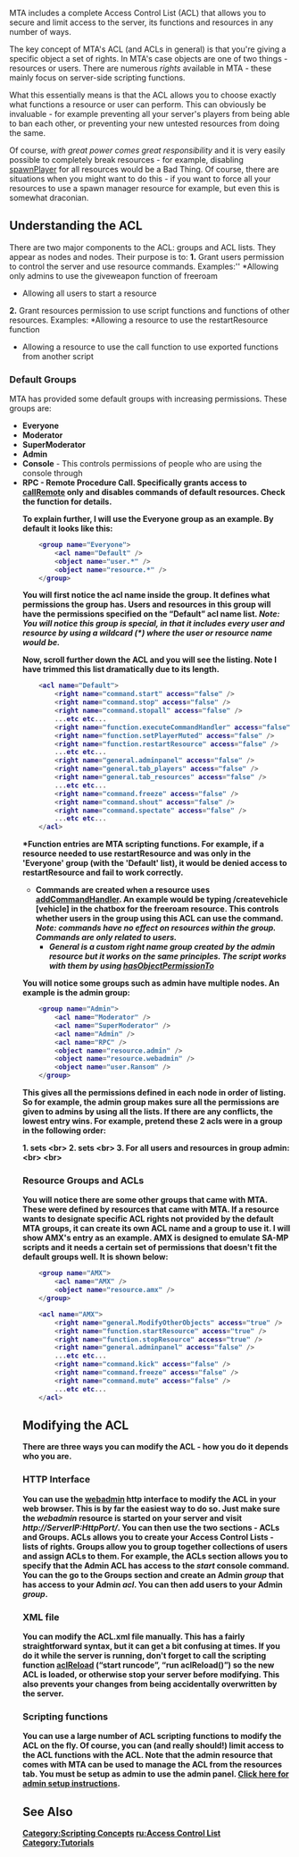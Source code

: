 MTA includes a complete Access Control List (ACL) that allows you to secure and limit access to the server, its functions and resources in any number of ways.

The key concept of MTA's ACL (and ACLs in general) is that you're giving a specific object a set of rights. In MTA's case objects are one of two things - resources or users. There are numerous *rights* available in MTA - these mainly focus on server-side scripting functions.

What this essentially means is that the ACL allows you to choose exactly what functions a resource or user can perform. This can obviously be invaluable - for example preventing all your server's players from being able to ban each other, or preventing your new untested resources from doing the same.

Of course, *with great power comes great responsibility* and it is very easily possible to completely break resources - for example, disabling [spawnPlayer](/docs/spawnplayer.md "wikilink") for all resources would be a Bad Thing. Of course, there are situations when you might want to do this - if you want to force all your resources to use a spawn manager resource for example, but even this is somewhat draconian.

Understanding the ACL
---------------------

There are two major components to the ACL: groups and ACL lists. They appear as **<group name="">** nodes and **<acl name="" />** nodes. Their purpose is to:
**1.** Grant users permission to control the server and use resource commands. Examples:''
\*Allowing only admins to use the giveweapon function of freeroam

-   Allowing all users to start a resource

**2.** Grant resources permission to use script functions and functions of other resources. Examples:
\*Allowing a resource to use the restartResource function

-   Allowing a resource to use the call function to use exported functions from another script

### Default Groups

MTA has provided some default groups with increasing permissions. These groups are:

-   **Everyone**
-   **Moderator**
-   **SuperModerator**
-   **Admin**
-   **Console** - This controls permissions of people who are using the console through **<object name="user.Console" />**
-   **RPC** - Remote Procedure Call. Specifically grants access to [callRemote](/docs/callremote.md "wikilink") only and disables commands of default resources. Check the function for details.

To explain further, I will use the Everyone group as an example. By default it looks like this:

``` lua
    <group name="Everyone">
        <acl name="Default" />
        <object name="user.*" />
        <object name="resource.*" />
    </group>
```

You will first notice the acl name inside the group. It defines what permissions the group has. Users and resources in this group will have the permissions specified on the “Default” acl name list. *Note: You will notice this group is special, in that it includes every user and resource by using a **wildcard (\*)** where the user or resource name would be.*

Now, scroll further down the ACL and you will see the **<acl name="Default" />** listing. Note I have trimmed this list dramatically due to its length.

``` lua
    <acl name="Default">
        <right name="command.start" access="false" />
        <right name="command.stop" access="false" />
        <right name="command.stopall" access="false" />
        ...etc etc...
        <right name="function.executeCommandHandler" access="false" />
        <right name="function.setPlayerMuted" access="false" />
        <right name="function.restartResource" access="false" />
        ...etc etc...
        <right name="general.adminpanel" access="false" />
        <right name="general.tab_players" access="false" />
        <right name="general.tab_resources" access="false" />
        ...etc etc...
        <right name="command.freeze" access="false" />
        <right name="command.shout" access="false" />
        <right name="command.spectate" access="false" />
        ...etc etc...
    </acl>
```

\***Function** entries are MTA scripting functions. For example, if a resource needed to use restartResource and was only in the 'Everyone' group (with the 'Default' list), it would be denied access to restartResource and fail to work correctly.

-   **Commands** are created when a resource uses [addCommandHandler](/docs/addcommandhandler.md "wikilink"). An example would be typing **/createvehicle \[vehicle\]** in the chatbox for the freeroam resource. This controls whether users in the group using this ACL can use the command. *Note: commands have no effect on resources within the group. Commands are only related to users.*
    -   *General is a custom right name group created by the admin resource but it works on the same principles. The script works with them by using [hasObjectPermissionTo](/docs/hasobjectpermissionto.md "wikilink")*

You will notice some groups such as admin have multiple **<acl name="" />** nodes. An example is the admin group:

``` lua
    <group name="Admin">
        <acl name="Moderator" />
        <acl name="SuperModerator" />
        <acl name="Admin" />
        <acl name="RPC" />
        <object name="resource.admin" />
        <object name="resource.webadmin" />
        <object name="user.Ransom" />
    </group>
```

This gives all the permissions defined in each **<acl name="" />** node in order of listing. So for example, the admin group makes sure all the permissions are given to admins by using all the lists. If there are any conflicts, the lowest entry wins. For example, pretend these 2 acls were in a group in the following order:

**1.** **<acl name="Default">** sets <right name="general.ModifyOtherObjects" access="false" /> <br\> **2.** **<acl name="Admin">** sets <right name="general.ModifyOtherObjects" access="true" /> <br\> **3.** For all users and resources in group admin: <right name="general.ModifyOtherObjects" access="true" /><br\> <br\>

### Resource Groups and ACLs

You will notice there are some other groups that came with MTA. These were defined by resources that came with MTA. If a resource wants to designate specific ACL rights not provided by the default MTA groups, it can create its own ACL name and a group to use it. I will show AMX's entry as an example. AMX is designed to emulate SA-MP scripts and it needs a certain set of permissions that doesn't fit the default groups well. It is shown below:

``` lua
    <group name="AMX">
        <acl name="AMX" />
        <object name="resource.amx" />
    </group>

    <acl name="AMX">
        <right name="general.ModifyOtherObjects" access="true" />
        <right name="function.startResource" access="true" />
        <right name="function.stopResource" access="true" />
        <right name="general.adminpanel" access="false" />
        ...etc etc...
        <right name="command.kick" access="false" />
        <right name="command.freeze" access="false" />
        <right name="command.mute" access="false" />
        ...etc etc...
    </acl>
```

Modifying the ACL
-----------------

There are three ways you can modify the ACL - how you do it depends who you are.

### HTTP Interface

You can use the [webadmin](/docs/resource/webadmin.md "wikilink") http interface to modify the ACL in your web browser. This is by far the easiest way to do so. Just make sure the *webadmin* resource is started on your server and visit *http://ServerIP:HttpPort/*. You can then use the two sections - ACLs and Groups. ACLs allows you to create your Access Control Lists - lists of rights. Groups allow you to group together collections of users and assign ACLs to them. For example, the ACLs section allows you to specify that the Admin ACL has access to the *start* console command. You can the go to the Groups section and create an Admin *group* that has access to your Admin *acl*. You can then add users to your Admin *group*.

### XML file

You can modify the ACL.xml file manually. This has a fairly straightforward syntax, but it can get a bit confusing at times. If you do it while the server is running, don't forget to call the scripting function [aclReload](/docs/aclreload.md "wikilink") (“start runcode”, “run aclReload()”) so the new ACL is loaded, or otherwise stop your server before modifying. This also prevents your changes from being accidentally overwritten by the server.

### Scripting functions

You can use a large number of ACL scripting functions to modify the ACL on the fly. Of course, you can (and really should!) limit access to the ACL functions with the ACL. Note that the **admin resource** that comes with MTA can be used to manage the ACL from the resources tab. You must be setup as admin to use the admin panel. [Click here for admin setup instructions](http://wiki.multitheftauto.com/wiki/Admin).

See Also
--------

[Category:Scripting Concepts](/docs/category:scripting_concepts.md "wikilink") [ru:Access Control List](/docs/ru:access_control_list.md "wikilink") [Category:Tutorials](/docs/category:tutorials.md "wikilink")
